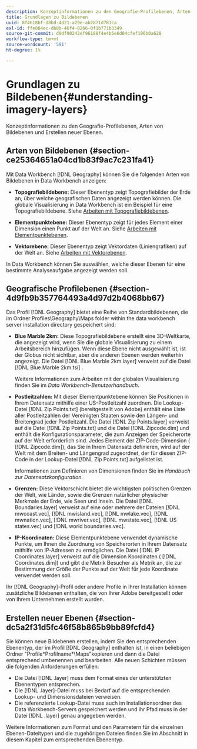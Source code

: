 ```yaml
---
description: Konzeptinformationen zu den Geografie-Profilebenen, Arten von Bildebenen und Erstellen neuer Ebenen.
title: Grundlagen zu Bildebenen
uuid: 8f4618bf-d8bd-4d21-a29e-ab2871d781ca
exl-id: ffe084ec-db8b-46f4-8266-0f1b771b3349
source-git-commit: d9df90242ef96188f4e4b5e6d04cfef196b0a628
workflow-type: tm+mt
source-wordcount: '591'
ht-degree: 1%

---
```


# Grundlagen zu Bildebenen{#understanding-imagery-layers}

Konzeptinformationen zu den Geografie-Profilebenen, Arten von Bildebenen und Erstellen neuer Ebenen.

## Arten von Bildebenen {#section-ce25364651a04cd1b83f9ac7c231fa41}

Mit Data Workbench [!DNL Geography] können Sie die folgenden Arten von Bildebenen in Data Workbench anzeigen:

* **Topografiebildebene:**  Dieser Ebenentyp zeigt Topografiebilder der Erde an, über welche geografischen Daten angezeigt werden können. Die globale Visualisierung in Data Workbench ist ein Beispiel für eine Topografiebildebene. Siehe [Arbeiten mit Topografiebildebenen](../../../home/c-geo-oview/c-wk-img-lyrs/c-trn-img-lyrs/c-trn-img-lyrs.md#concept-8a0a16013e824ac29f35a0349b5d8ccf).

* **Elementpunktebene:**  Dieser Ebenentyp zeigt für jedes Element einer Dimension einen Punkt auf der Welt an. Siehe [Arbeiten mit Elementpunktebenen](../../../home/c-geo-oview/c-wk-img-lyrs/c-elmt-pt-lyrs/c-elmt-pt-lyrs.md#concept-52b3262ab4e042a18956be8809638af9).

* **Vektorebene:** Dieser Ebenentyp zeigt Vektordaten (Liniengrafiken) auf der Welt an. Siehe [Arbeiten mit Vektorebenen](../../../home/c-geo-oview/c-wk-img-lyrs/c-wk-vctr-lyrs/c-wk-vctr-lyrs.md#concept-a2c9e8155f554cbe96ee3aaf44f2d620).

In Data Workbench können Sie auswählen, welche dieser Ebenen für eine bestimmte Analyseaufgabe angezeigt werden soll.

## Geografische Profilebenen {#section-4d9fb9b357764493a4d97d2b4068bb67}

Das Profil [!DNL Geography] bietet eine Reihe von Standardbildebenen, die im Ordner Profiles\Geography\Maps folder within the data workbench server installation directory gespeichert sind:

* **Blue Marble 2km:** Diese Topografiebildebene erstellt eine 3D-Weltkarte, die angezeigt wird, wenn Sie die globale Visualisierung zu einem Arbeitsbereich hinzufügen. Wenn diese Ebene nicht ausgewählt ist, ist der Globus nicht sichtbar, aber die anderen Ebenen werden weiterhin angezeigt. Die Datei [!DNL Blue Marble 2km.layer] verweist auf die Datei [!DNL Blue Marble 2km.tsi] .

   Weitere Informationen zum Arbeiten mit der globalen Visualisierung finden Sie im *Data Workbench-Benutzerhandbuch*.

* **Postleitzahlen:** Mit dieser Elementpunktebene können Sie Positionen in Ihrem Datensatz mithilfe einer US-Postleitzahl zuordnen. Die Lookup-Datei [!DNL Zip Points.txt] (bereitgestellt von Adobe) enthält eine Liste aller Postleitzahlen der Vereinigten Staaten sowie den Längen- und Breitengrad jeder Postleitzahl. Die Datei [!DNL Zip Points.layer] verweist auf die Datei [!DNL Zip Points.txt] und die Datei [!DNL Zipcode.dim] und enthält die Konfigurationsparameter, die zum Anzeigen der Speicherorte auf der Welt erforderlich sind. Jedes Element der ZIP-Code-Dimension ( [!DNL Zipcode.dim]), das Sie in Ihrem Datensatz definieren, wird auf der Welt mit dem Breiten- und Längengrad zugeordnet, der für diesen ZIP-Code in der Lookup-Datei [!DNL Zip Points.txt] aufgelistet ist.

   Informationen zum Definieren von Dimensionen finden Sie im *Handbuch zur Datensatzkonfiguration.*

* **Grenzen:** Diese Vektorschicht bietet die wichtigsten politischen Grenzen der Welt, wie Länder, sowie die Grenzen natürlicher physischer Merkmale der Erde, wie Seen und Inseln. Die Datei [!DNL Boundaries.layer] verweist auf eine oder mehrere der Dateien [!DNL mwcoast.vec], [!DNL mwisland.vec], [!DNL mwlake.vec], [!DNL mwnation.vec], [!DNL mwriver.vec], [!DNL mwstate.vec], [!DNL US states.vec] und [!DNL world boundaries.vec].

* **IP-Koordinaten:** Diese Elementpunktebene verwendet dynamische Punkte, um Ihnen die Zuordnung von Speicherorten in Ihrem Datensatz mithilfe von IP-Adressen zu ermöglichen. Die Datei [!DNL IP Coordinates.layer] verweist auf die Dimension Koordinaten ( [!DNL Coordinates.dim]) und gibt die Metrik Besucher als Metrik an, die zur Bestimmung der Größe der Punkte auf der Welt für jede Koordinate verwendet werden soll.

Ihr [!DNL Geography]-Profil oder andere Profile in Ihrer Installation können zusätzliche Bildebenen enthalten, die von Ihrer Adobe bereitgestellt oder von Ihrem Unternehmen erstellt wurden.

## Erstellen neuer Ebenen {#section-dc5a2f31d5fc46f58b865b9bb89fcfd4}

Sie können neue Bildebenen erstellen, indem Sie den entsprechenden Ebenentyp, der im Profil [!DNL Geography] enthalten ist, in einen beliebigen Ordner &quot;Profile\*Profilname*\Maps&quot;kopieren und dann die Datei entsprechend umbenennen und bearbeiten. Alle neuen Schichten müssen die folgenden Anforderungen erfüllen:

* Die Datei [!DNL .layer] muss dem Format eines der unterstützten Ebenentypen entsprechen.
* Die [!DNL .layer]-Datei muss bei Bedarf auf die entsprechenden Lookup- und Dimensionsdateien verweisen.
* Die referenzierte Lookup-Datei muss auch im Installationsordner des Data Workbench-Servers gespeichert werden und ihr Pfad muss in der Datei [!DNL .layer] genau angegeben werden.

Weitere Informationen zum Format und den Parametern für die einzelnen Ebenen-Dateitypen und die zugehörigen Dateien finden Sie im Abschnitt in diesem Kapitel zum entsprechenden Ebenentyp.
